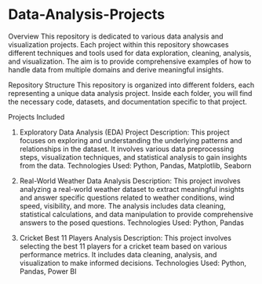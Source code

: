 # Data-Analysis-Projects

Overview
This repository is dedicated to various data analysis and visualization projects. Each project within this repository showcases different techniques and tools used for data exploration, cleaning, analysis, and visualization. The aim is to provide comprehensive examples of how to handle data from multiple domains and derive meaningful insights.

Repository Structure
This repository is organized into different folders, each representing a unique data analysis project. Inside each folder, you will find the necessary code, datasets, and documentation specific to that project.

Projects Included
1. Exploratory Data Analysis (EDA) Project
 Description: This project focuses on exploring and understanding the underlying patterns and relationships in the dataset. It involves various data 
 preprocessing steps, visualization techniques, and statistical analysis to gain insights from the data.
 Technologies Used: Python, Pandas, Matplotlib, Seaborn

2. Real-World Weather Data Analysis
Description:
This project involves analyzing a real-world weather dataset to extract meaningful insights and answer specific questions related to weather conditions, wind speed, visibility, and more. The analysis includes data cleaning, statistical calculations, and data manipulation to provide comprehensive answers to the posed questions.
Technologies Used: Python, Pandas

3. Cricket Best 11 Players Analysis
Description: This project involves selecting the best 11 players for a cricket team based on various performance metrics. It includes data cleaning, analysis, and visualization to make informed decisions.
Technologies Used: Python, Pandas, Power BI

